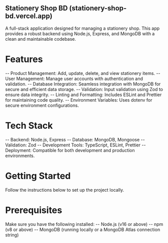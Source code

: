 ## Stationery Shop BD (stationery-shop-bd.vercel.app)

A full-stack application designed for managing a stationery shop. This app provides a robust backend using Node.js, Express, and MongoDB with a clean and maintainable codebase.

# Features

-- Product Management: Add, update, delete, and view stationery items.
-- User Management: Manage user accounts with authentication and validation.
-- Database Integration: Seamless integration with MongoDB for secure and efficient data storage.
-- Validation: Input validation using Zod to ensure data integrity.
-- Linting and Formatting: Includes ESLint and Prettier for maintaining code quality.
-- Environment Variables: Uses dotenv for secure environment configurations.

# Tech Stack

-- Backend: Node.js, Express
-- Database: MongoDB, Mongoose
-- Validation: Zod
-- Development Tools: TypeScript, ESLint, Prettier
-- Deployment: Compatible for both development and production environments.

# Getting Started

Follow the instructions below to set up the project locally.

# Prerequisites

Make sure you have the following installed:
-- Node.js (v16 or above)
-- npm (v8 or above)
-- MongoDB (running locally or a MongoDB Atlas connection string)
